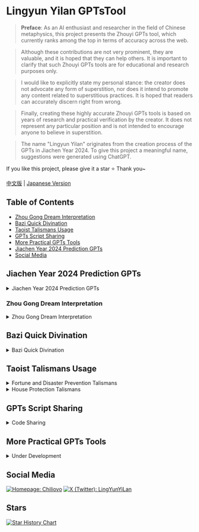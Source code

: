 # Lingyun Yilan GPTsTool

> **Preface**: As an AI enthusiast and researcher in the field of Chinese metaphysics, this project presents the Zhouyi GPTs tool, which currently ranks among the top in terms of accuracy across the web.

> Although these contributions are not very prominent, they are valuable, and it is hoped that they can help others. It is important to clarify that such Zhouyi GPTs tools are for educational and research purposes only.

> I would like to explicitly state my personal stance: the creator does not advocate any form of superstition, nor does it intend to promote any content related to superstitious practices. It is hoped that readers can accurately discern right from wrong.

> Finally, creating these highly accurate Zhouyi GPTs tools is based on years of research and practical verification by the creator. It does not represent any particular position and is not intended to encourage anyone to believe in superstition.

> The name "Lingyun Yilan" originates from the creation process of the GPTs in Jiachen Year 2024. To give this project a meaningful name, suggestions were generated using ChatGPT.

If you like this project, please give it a star ⭐ Thank you~

[中文版](./README.md) | [Japanese Version](#japanese-version)

## Table of Contents
- [Zhou Gong Dream Interpretation](#zhou-gong-dream-interpretation)
- [Bazi Quick Divination](#bazi-quick-divination)
- [Taoist Talismans Usage](#taoist-talismans-usage)
- [GPTs Script Sharing](#gpts-script-sharing)
- [More Practical GPTs Tools](#more-practical-gpts-tools)
- [Jiachen Year 2024 Prediction GPTs](#jiachen-year-2024-prediction-gpts)
- [Social Media](#social-media)

## Jiachen Year 2024 Prediction GPTs
<details>
<summary>Jiachen Year 2024 Prediction GPTs</summary>

#### [Jiachen Year 2024 Prediction GPTs](https://chatgpt.com/g/g-mp3gLcbXr-xiao-liu-ren-ling-yun-yi-lan)

##### Changelog

- 2024-02-20

  Created Jiachen Year 2024 Prediction GPTs Tool

- 2024-02-22

  Added monthly predictions for Jiachen Year 2024

- 2024-02-27

  Added climate change predictions for Jiachen Year 2024

- 2024-02-28

  Added Five Elements preferences for Jiachen Year 2024

- 2024-02-29

  Added Heavenly Stems and Earthly Branches relationship predictions for Jiachen Year 2024

- 2024-10-1

  Closed Jiachen Year 2024 Prediction GPTs Tool

</details>

### Zhou Gong Dream Interpretation
<details>
<summary>Zhou Gong Dream Interpretation</summary>

> There is a Chinese saying: "Officials ask about punishments, the rich ask about disasters, and common people ask about fortune."

> No matter whether you are rich or poor, whether you are an official or a commoner, you cannot avoid the seven disasters and eight hardships.

> Dreams are a psychological activity during sleep; they are neither divine revelations nor out-of-body experiences unrelated to the person. Therefore, only through scientific analysis of dreams can the link between dreams and real life be revealed.

#### [Zhou Gong Dream Interpretation GPTs](https://chatgpt.com/g/g-AYIr58KIj-zhou-gong-jie-meng-ling-yun-yi-lan)

<div align="center">
  <a href="https://github.com/Chiliovo/Lingyun-Yilan/blob/main/Zhou%20Gong's%20Dream%20Interpretation/Demo.mp4?raw=true" download="ZhouGong-Dream-Interpretation.mp4">
    <img src="https://github.com/Chiliovo/Lingyun-Yilan/blob/main/Zhou%20Gong's%20Dream%20Interpretation/Demo.gif?raw=true" alt="The Most Accurate Zhou Gong Dream Interpretation AI GPTs" style="width:80%; border-radius:10px; transition: transform .2s;" onmouseover="this.style.transform='scale(1.05)'" onmouseout="this.style.transform='scale(1)'">
  </a>
  <p><em>Experience the Video Interpretation Now</em></p>
</div>

##### Changelog

- 2024-08-15

  Created Zhou Gong Dream Interpretation GPTs Tool

- 2024-08-16

  Added dream interpretation for characters, love and relationships, marriage, social activities, business activities, daily behaviors, daily details, colors and tastes, psychological activities, mythology, legal activities, military activities, flora, horror events, atmospheric phenomena, mining, natural flames, flying birds, flying insects, aquatic creatures, and land animals

- 2024-08-17

  Added dream interpretation for houses, architecture, and furniture

- 2024-08-18

  Fixed known issues

- 2024-10-2

  Fixed known issues

</details>

## Bazi Quick Divination
<details>
<summary>Bazi Quick Divination</summary>

> In this world, there is no absolute distinction between good and bad people, only those who can enhance one's energy and those who deplete it.

> A person's behavioral patterns can be represented by the Four Pillars (Bazi) model, which means that specific time, space, characters, and actions together determine the final result.

> At the moment of an individual's birth, the energy of the terrestrial magnetic field is infused into their body, thereby influencing their life trajectory to some extent. This is what is meant by fate.

#### [Bazi Quick Divination GPTs](https://chatgpt.com/g/g-80MQmH27m-ba-zi-su-duan-ling-yun-yi-lan)

<div align="center">
  <a href="https://github.com/Chiliovo/Lingyun-Yilan/blob/main/AI%20fortune-telling/freecompress-AI%20fortune-telling.mp4?raw=true" download="AI-fortune-telling.mp4">
    <img src="https://github.com/Chiliovo/Lingyun-Yilan/blob/main/AI%20fortune-telling/AI%20fortune-telling.gif?raw=true" alt="Bazi Quick Divination Demonstration Video" style="width:80%; border-radius:10px;">
  </a>
  <p><em>Experience the Video Interpretation Now</em></p>
</div>

##### Changelog

- 2024-10-1

  Created Bazi Quick Divination GPTs Tool

- 2024-10-3

  Fixed charting issues

- 2024-10-5

  Updated to Version 1.6

- 2024-10-6

  Adjusted charting issues (Recommended to directly upload chart images or provide the Four Pillars: e.g., Renyin Year, Renyin Month, Renyin Day, Renyin Hour, Male)

</details>

## Taoist Talismans Usage

<details>
<summary>Fortune and Disaster Prevention Talismans</summary>

**[Transmitting](https://github.com/Chiliovo)**

</details>

<details>
<summary>House Protection Talismans</summary>

**[Transmitting](https://github.com/Chiliovo)**

</details>

## GPTs Script Sharing

<details>
<summary>Code Sharing</summary>

```jsx
To be shared when the project is completed.
```
</details>

## More Practical GPTs Tools

<details>
<summary>Under Development</summary>

**[More practical Chinese metaphysics GPTs tools are coming soon](https://github.com/Chiliovo)**

</details>

## Social Media
[![Homepage: Chiliovo](https://img.shields.io/badge/GitHub-Chiliovo-green?style=social&logo=github)](https://github.com/Chiliovo)
[![X (Twitter): LingYunYiLan](https://img.shields.io/twitter/follow/LingyunYilan?style=social)](https://twitter.com/LingyunYilan)

## Stars
[![Star History Chart](https://api.star-history.com/svg?repos=LingYunYiLan/GPTsTool&type=Timeline)](https://star-history.com/#LingYunYiLan/GPTsTool&Timeline)

